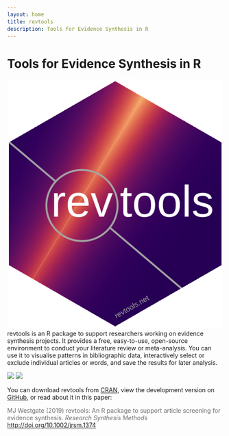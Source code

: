 ```yaml
---
layout: home
title: revtools
description: Tools for Evidence Synthesis in R
---
```

<script type='text/javascript' src='https://d1bxh8uas1mnw7.cloudfront.net/assets/embed.js'></script>

# Tools for Evidence Synthesis in R

<img class="hex" src="/assets/img/revtools_hex.png">  revtools is an R package to support researchers working on evidence synthesis projects. It provides a free, easy-to-use, open-source environment to conduct your literature review or meta-analysis. You can use it to visualise patterns in bibliographic data, interactively select or exclude individual articles or words, and save the results for later analysis.

<img src="http://www.r-pkg.org/badges/version-last-release/revtools">
<img src="http://cranlogs.r-pkg.org/badges/grand-total/revtools">

<br>

You can download revtools from <a href="https://cran.r-project.org/package=revtools" target="_blank" rel="noopener">CRAN</a>, view the development version on <a href="https://github.com/mjwestgate/revtools" target="_blank" rel="noopener">GitHub</a>, or read about it in this paper:

<font color="#6e6e6e">MJ Westgate (2019) revtools: An R package to support article screening for evidence synthesis. <i>Research Synthesis Methods</i> <a href="http://doi.org/10.1002/jrsm.1374" target="_blank" rel="noopener">http://doi.org/10.1002/jrsm.1374</a></font><div data-badge-popover="right" data-badge-type="2" data-doi="10.1002/jrsm.1374" data-hide-no-mentions="true" class="altmetric-embed"></div>

<br>
<br>